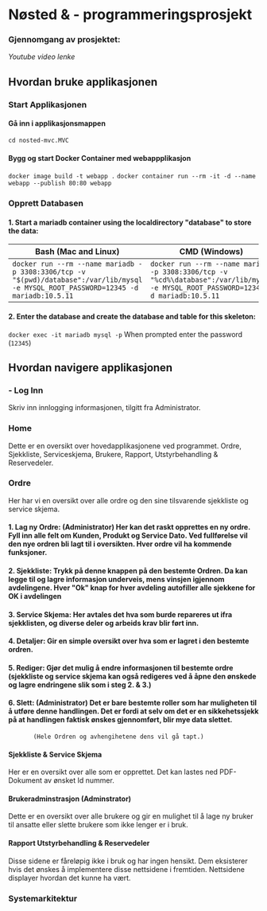 # Nøsted & - programmeringsprosjekt

### Gjennomgang av prosjektet:
*Youtube video lenke*

## Hvordan bruke applikasjonen

### Start Applikasjonen
#### Gå inn i applikasjonsmappen
`cd nosted-mvc.MVC`
#### Bygg og start Docker Container med webappplikasjon
`docker image build -t webapp .`
`docker container run --rm -it -d --name webapp --publish 80:80 webapp`


### Opprett Databasen
#### 1. Start a mariadb container using the localdirectory "database" to store the data:
|Bash (Mac and Linux)|CMD (Windows)|
|--------------------|--------------------|
|`docker run --rm --name mariadb -p 3308:3306/tcp -v "$(pwd)/database":/var/lib/mysql -e MYSQL_ROOT_PASSWORD=12345 -d mariadb:10.5.11`|`docker run --rm --name mariadb -p 3308:3306/tcp -v "%cd%\database":/var/lib/mysql -e MYSQL_ROOT_PASSWORD=12345 -d mariadb:10.5.11`|

#### 2. Enter the database and create the database and table for this skeleton:
`docker exec -it mariadb mysql -p`
When prompted enter the password (`12345`)



## Hvordan navigere applikasjonen
### - Log Inn
Skriv inn innlogging informasjonen, tilgitt fra Administrator.

### Home
Dette er en oversikt over hovedapplikasjonene ved programmet.
Ordre, Sjekkliste, Serviceskjema, Brukere, Rapport, Utstyrbehandling & Reservedeler.

### Ordre
Her har vi en oversikt over alle ordre og den sine tilsvarende sjekkliste og service skjema.
#### 1. Lag ny Ordre: (Administrator) Her kan det raskt opprettes en ny ordre. Fyll inn alle felt om Kunden, Produkt og Service Dato. Ved fullførelse vil den nye ordren bli lagt til i oversikten. Hver ordre vil ha kommende funksjoner.
#### 2. Sjekkliste: Trykk på denne knappen på den bestemte Ordren. Da kan legge til og lagre informasjon underveis, mens vinsjen igjennom avdelingene. Hver "Ok" knap for hver avdeling autofiller alle sjekkene for OK i avdelingen 
#### 3. Service Skjema: Her avtales det hva som burde repareres ut ifra sjekklisten, og diverse deler og arbeids krav blir ført inn.
#### 4. Detaljer: Gir en simple oversikt over hva som er lagret i den bestemte ordren.
#### 5. Rediger: Gjør det mulig å endre informasjonen til bestemte ordre (sjekkliste og service skjema kan også redigeres ved å åpne den ønskede og lagre endringene slik som i steg 2. & 3.)
#### 6. Slett: (Administrator) Det er bare bestemte roller som har muligheten til å utføre denne handlingen. Det er fordi at selv om det er en sikkehetssjekk på at handlingen faktisk ønskes gjennomført, blir mye data slettet.
           (Hele Ordren og avhengihetene dens vil gå tapt.)

#### Sjekkliste & Service Skjema
Her er en oversikt over alle som er opprettet. Det kan lastes ned PDF-Dokument av ønsket Id nummer.

#### Brukeradminstrasjon (Adminstrator)
Dette er en oversikt over alle brukere og gir en mulighet til å lage ny bruker til ansatte eller slette brukere som ikke lenger er i bruk.

#### Rapport Utstyrbehandling & Reservedeler
Disse sidene er fåreløpig ikke i bruk og har ingen hensikt. Dem eksisterer hvis det ønskes å implementere disse nettsidene i fremtiden.
Nettsidene displayer hvordan det kunne ha vært.


### Systemarkitektur

